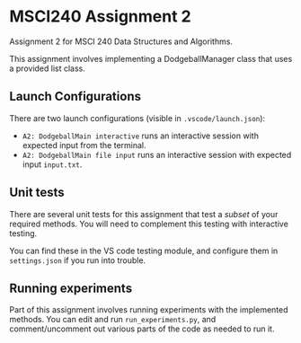 # MSCI240 Assignment 2

Assignment 2 for MSCI 240 Data Structures and Algorithms.

This assignment involves implementing a DodgeballManager class that uses a provided list class.


## Launch Configurations

There are two launch configurations (visible in `.vscode/launch.json`):

 - `A2: DodgeballMain interactive` runs an interactive session with expected input from the terminal.
 - `A2: DodgeballMain file input` runs an interactive session with expected input `input.txt`.


## Unit tests

There are several unit tests for this assignment that test a *subset* of your required methods. You will need to complement this testing with interactive testing.

You can find these in the VS code testing module, and configure them in `settings.json` if you run into trouble.


## Running experiments

Part of this assignment involves running experiments with the implemented methods. You can edit and run `run_experiments.py`, and comment/uncomment out various parts of the code as needed to run it.





